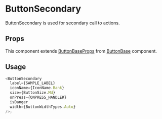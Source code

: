 # ButtonSecondary

ButtonSecondary is used for secondary call to actions.

## Props

This component extends [ButtonBaseProps](../ButtonBase/ButtonBase.types.ts#L14) from [ButtonBase](../ButtonBase/ButtonBase.tsx) component.

## Usage

```javascript
<ButtonSecondary
  label={SAMPLE_LABEL}
  iconName={IconName.Bank}
  size={ButtonSize.Md}
  onPress={ONPRESS_HANDLER}
  isDanger
  width={ButtonWidthTypes.Auto}
/>;
```

